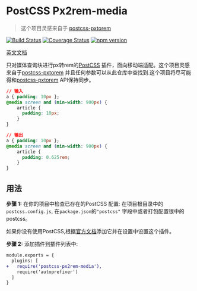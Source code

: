 # PostCSS Px2rem-media

> 这个项目灵感来自于 [postcss-pxtorem](https://github.com/cuth/postcss-pxtorem)

[![Build Status](https://travis-ci.com/enhezzz/postcss-px2rem-media.svg?branch=main)](https://travis-ci.com/enhezzz/postcss-px2rem-media)
[![Coverage Status](https://coveralls.io/repos/github/enhezzz/postcss-px2rem-media/badge.svg?branch=main)](https://coveralls.io/github/enhezzz/postcss-px2rem-media?branch=main)
[![npm version](https://badge.fury.io/js/postcss-px2rem-media.svg)](https://badge.fury.io/js/postcss-px2rem-media)

[英文文档](README.md)

只对媒体查询块进行px转rem的[PostCSS] 插件，面向移动端适配。这个项目灵感来自于[postcss-pxtorem](https://github.com/cuth/postcss-pxtorem) 并且任何参数可以从此仓库中查找到.这个项目将尽可能得和[postcss-pxtorem](https://github.com/cuth/postcss-pxtorem)  API保持同步。

[PostCSS]: https://github.com/postcss/postcss

```css
// 输入
a { padding: 10px };
@media screen and (min-width: 900px) {
    article {
      padding: 10px;
    }
}
```

```css
// 输出
a { padding: 10px };
@media screen and (min-width: 900px) {
    article {
      padding: 0.625rem;
    }
}
```

## 用法

**步骤 1:**  在你的项目中检查已存在的PostCSS 配置: 在项目根目录中的`postcss.config.js`, 在`package.json`的`"postcss"` 字段中或者打包配置很中的postcss。

如果你没有使用PostCSS,根据[官方文档]添加它并在设置中设置这个插件。

**步骤 2:** 添加插件到插件列表中:

```diff
module.exports = {
  plugins: [
+   require('postcss-px2rem-media'),
    require('autoprefixer')
  ]
}
```

[官方文档]: https://github.com/postcss/postcss#usage
